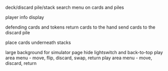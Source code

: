 deck/discard pile/stack search
menu on cards and piles
<!-- shuffle -->
<!-- add all board cards to context -->
player info display
<!-- toggle for extra slots -->
defending cards and tokens
return cards to the hand
send cards to the discard pile
<!-- return cards to deck -->
place cards underneath stacks
<!-- toggle for perspective tool -->
large background for simulator page
hide lightswitch and back-to-top
play area menu - move, flip, discard, swap, return
play area menu - move, discard, return

